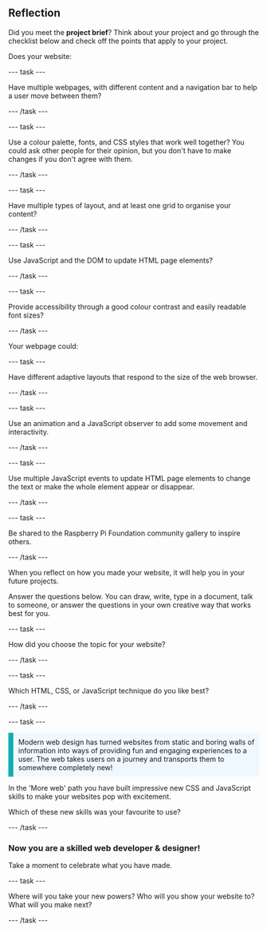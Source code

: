 ## Reflection

Did you meet the **project brief**? Think about your project and go through the checklist below and check off the points that apply to your project.

Does your website:

--- task ---

Have multiple webpages, with different content and a navigation bar to help a user move between them?

--- /task ---

--- task ---

Use a colour palette, fonts, and CSS styles that work well together? You could ask other people for their opinion, but you don't have to make changes if you don't agree with them.

--- /task ---

--- task ---

Have multiple types of layout, and at least one grid to organise your content?

--- /task ---

--- task ---

Use JavaScript and the DOM to update HTML page elements?

--- /task ---

--- task ---

Provide accessibility through a good colour contrast and easily readable font sizes?

--- /task ---


Your webpage could:

--- task ---

Have different adaptive layouts that respond to the size of the web browser.

--- /task ---

--- task ---

Use an animation and a JavaScript observer to add some movement and interactivity.

--- /task ---

--- task ---

Use multiple JavaScript events to update HTML page elements to change the text or make the whole element appear or disappear.

--- /task ---

--- task ---

Be shared to the Raspberry Pi Foundation community gallery to inspire others.

--- /task ---


When you reflect on how you made your website, it will help you in your future projects.

Answer the questions below. You can draw, write, type in a document, talk to someone, or answer the questions in your own creative way that works best for you.

--- task ---

How did you choose the topic for your website? 

--- /task ---

--- task ---

Which HTML, CSS, or JavaScript technique do you like best?

--- /task ---

--- task ---

<p style="border-left: solid; border-width:10px; border-color: #0faeb0; background-color: aliceblue; padding: 10px;">
Modern web design has turned websites from static and boring walls of information into ways of providing fun and engaging experiences to a user. The web takes users on a journey and transports them to somewhere completely new!
</p>

In the 'More web' path you have built impressive new CSS and JavaScript skills to make your websites pop with excitement. 

Which of these new skills was your favourite to use?

--- /task ---

### Now you are a skilled web developer & designer!

Take a moment to celebrate what you have made.

--- task ---

Where will you take your new powers? Who will you show your website to? What will you make next?

--- /task ---
